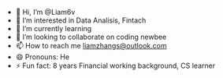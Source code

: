 - 👋 Hi, I’m @Liam6v
- 👀 I’m interested in Data Analisis, Fintach
- 🌱 I’m currently learning 
- 💞️ I’m looking to collaborate on coding newbee
- 📫 How to reach me liamzhangs@outlook.com  
- 😄 Pronouns: He
- ⚡ Fun fact: 8 years Financial working background, CS learner

<!---
Liam6v/Liam6v is a ✨ special ✨ repository because its `README.md` (this file) appears on your GitHub profile.
You can click the Preview link to take a look at your changes.
--->
